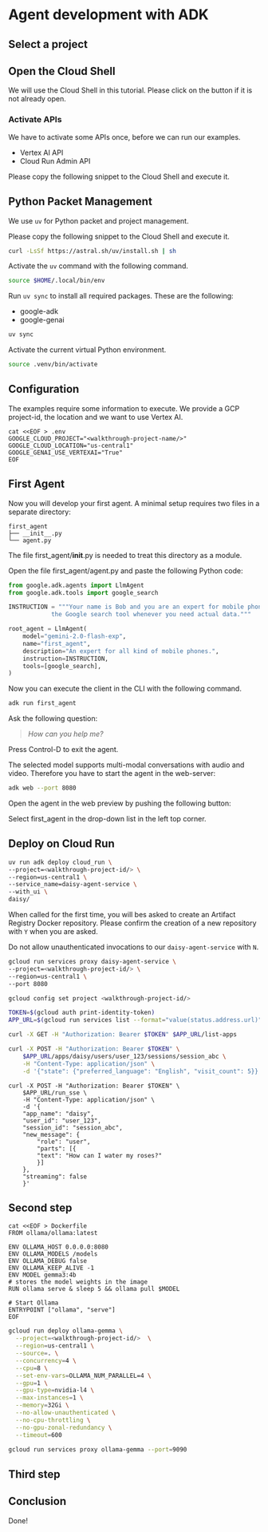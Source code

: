 # Agent development with ADK

## Select a project

<walkthrough-project-setup></walkthrough-project-setup>

## Open the Cloud Shell

We will use the Cloud Shell in this tutorial. Please click on the button if it
is not already open.

<walkthrough-open-cloud-shell-button></walkthrough-open-cloud-shell-button>

### Activate APIs

We have to activate some APIs once, before we can run our examples.

* Vertex AI API
* Cloud Run Admin API

Please copy the following snippet to the Cloud Shell and execute it.

<walkthrough-enable-apis apis="aiplatform.googleapis.com,run.googleapis.com"></walkthrough-enable-apis>

## Python Packet Management

We use `uv` for Python packet and project management.

Please copy the following snippet to the Cloud Shell and execute it.

```sh
curl -LsSf https://astral.sh/uv/install.sh | sh
```

Activate the `uv` command with the following command.

```sh
source $HOME/.local/bin/env
```

Run `uv sync` to install all required packages. These are the following:

* google-adk
* google-genai 

```sh
uv sync
```

Activate the current virtual Python environment.

```sh
source .venv/bin/activate
```

## Configuration

The examples require some information to execute. We provide a GCP project-id,
the location and we want to use Vertex AI.

```shell
cat <<EOF > .env
GOOGLE_CLOUD_PROJECT="<walkthrough-project-name/>"
GOOGLE_CLOUD_LOCATION="us-central1"
GOOGLE_GENAI_USE_VERTEXAI="True"
EOF
````

## First Agent

Now you will develop your first agent. A minimal setup requires two files in a
separate directory:

```text
first_agent
├── __init__.py
└── agent.py
```

The file <walkthrough-editor-open-file filePath="first_agent/__init__.py">first_agent/__init__.py</walkthrough-editor-open-file> is needed to treat this directory as a module.

Open the file <walkthrough-editor-open-file filePath="first_agent/agent.py">first_agent/agent.py</walkthrough-editor-open-file>
and paste the following Python code:

```python
from google.adk.agents import LlmAgent
from google.adk.tools import google_search

INSTRUCTION = """Your name is Bob and you are an expert for mobile phones. Use
            the Google search tool whenever you need actual data."""

root_agent = LlmAgent(
    model="gemini-2.0-flash-exp",
    name="first_agent",
    description="An expert for all kind of mobile phones.",
    instruction=INSTRUCTION,
    tools=[google_search],
)
```

Now you can execute the client in the CLI with the following command.

```sh
adk run first_agent
```

Ask the following question:

>*How can you help me?*

Press Control-D to exit the agent.

The selected model supports multi-modal conversations with audio and video.
Therefore you have to start the agent in the web-server:

```sh
adk web --port 8080
```

Open the agent in the web preview by pushing the following button: <walkthrough-web-preview-icon></walkthrough-web-preview-icon>

Select first_agent in the drop-down list in the left top corner.

## Deploy on Cloud Run


```sh
uv run adk deploy cloud_run \
--project=<walkthrough-project-id/> \
--region=us-central1 \
--service_name=daisy-agent-service \
--with_ui \
daisy/
```

When called for the first time, you will bes asked to create an Artifact
Registry Docker repository. Please confirm the creation of a new repository with
`Y` when you are asked.

Do not allow unauthenticated invocations to our `daisy-agent-service` with `N`.

```sh
gcloud run services proxy daisy-agent-service \
--project=<walkthrough-project-id/> \
--region=us-central1 \
--port 8080
```

```sh
gcloud config set project <walkthrough-project-id/>
```
```sh
TOKEN=$(gcloud auth print-identity-token)
APP_URL=$(gcloud run services list --format="value(status.address.url)" --filter="metadata.name=daisy-agent-service")
```

```sh
curl -X GET -H "Authorization: Bearer $TOKEN" $APP_URL/list-apps
```

```sh
curl -X POST -H "Authorization: Bearer $TOKEN" \
    $APP_URL/apps/daisy/users/user_123/sessions/session_abc \
    -H "Content-Type: application/json" \
    -d '{"state": {"preferred_language": "English", "visit_count": 5}}'
```

```shell
curl -X POST -H "Authorization: Bearer $TOKEN" \
    $APP_URL/run_sse \
    -H "Content-Type: application/json" \
    -d '{
    "app_name": "daisy",
    "user_id": "user_123",
    "session_id": "session_abc",
    "new_message": {
        "role": "user",
        "parts": [{
        "text": "How can I water my roses?"
        }]
    },
    "streaming": false
    }'
```

<walkthrough-project-id/>

## Second step

```shell
cat <<EOF > Dockerfile
FROM ollama/ollama:latest

ENV OLLAMA_HOST 0.0.0.0:8080
ENV OLLAMA_MODELS /models
ENV OLLAMA_DEBUG false
ENV OLLAMA_KEEP_ALIVE -1
ENV MODEL gemma3:4b
# stores the model weights in the image
RUN ollama serve & sleep 5 && ollama pull $MODEL

# Start Ollama
ENTRYPOINT ["ollama", "serve"]
EOF
```


```sh
gcloud run deploy ollama-gemma \
  --project=<walkthrough-project-id/>  \
  --region=us-central1 \
  --source=. \
  --concurrency=4 \
  --cpu=8 \
  --set-env-vars=OLLAMA_NUM_PARALLEL=4 \
  --gpu=1 \
  --gpu-type=nvidia-l4 \
  --max-instances=1 \
  --memory=32Gi \
  --no-allow-unauthenticated \
  --no-cpu-throttling \
  --no-gpu-zonal-redundancy \
  --timeout=600
```

```sh
gcloud run services proxy ollama-gemma --port=9090
```

## Third step

## Conclusion

Done!